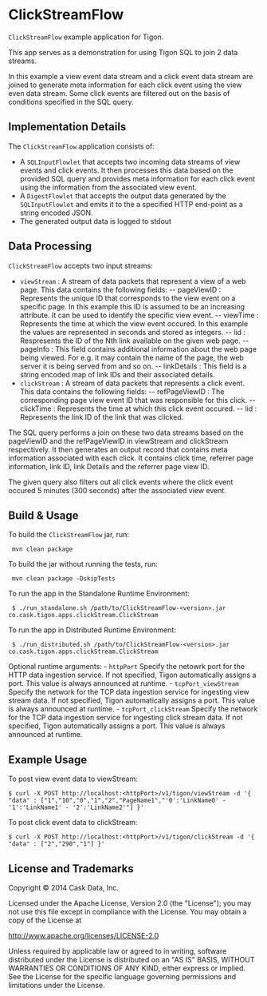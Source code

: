 # ClickStreamFlow 

``ClickStreamFlow`` example application for Tigon.

This app serves as a demonstration for using Tigon SQL to join 2 data streams.

In this example a view event data stream and a click event data stream are joined to generate meta information for each click event using the view even data stream. Some click events are filtered out on the basis of conditions specified in the SQL query.

## Implementation Details

The ``ClickStreamFlow`` application consists of:
 - A ``SQLInputFlowlet`` that accepts two incoming data streams of view events and click events. It then processes this data based on the provided SQL query and provides meta information for each click event using the information from the associated view event. 
 - A ``DigestFlowlet`` that accepts the output data generated by the ``SQLInputFlowlet`` and emits it to the a specified HTTP end-point as a string encoded JSON. 
 - The generated output data is logged to stdout

## Data Processing

``ClickStreamFlow`` accepts two input streams:
- ``viewStream`` : A stream of data packets that represent a view of a web page. This data contains the following fields:
-- pageViewID : Represents the unique ID that corresponds to the view event on a specific page. In this example this ID is assumed to be an increasing attribute. It can be used to identify the specific view event.
-- viewTime : Represents the time at which the view event occured. In this example the values are represented in seconds and stored as integers.
-- lid<N> : Respresents the ID of the Nth link available on the given web page.
-- pageInfo : This field contains additional information about the web page being viewed. For e.g. it may contain the name of the page, the web server it is being served from and so on.
-- linkDetails : This field is a string encoded map of link IDs and their associated details.
- ``clickStream`` : A stream of data packets that represents a click event. This data contains the following fields:
-- refPageViewID : The corresponding page view event ID that was responsible for this click.
-- clickTime : Represents the time at which this click event occured.
-- lid : Represents the link ID of the link that was clicked.

The SQL query performs a join on these two data streams based on the pageViewID and the refPageViewID in viewStream and clickStream respectively. It then generates an output record that contains meta information associated with each click. It contains click time, referrer page information, link ID, link Details and the referrer page view ID.

The given query also filters out all click events where the click event occured 5 minutes (300 seconds) after the associated view event.

## Build & Usage
 
 To build the ``ClickStreamFlow`` jar, run:

     mvn clean package

 To build the jar without running the tests, run:

     mvn clean package -DskipTests

 To run the app in the Standalone Runtime Environment:

     $ ./run_standalone.sh /path/to/ClickStreamFlow-<version>.jar co.cask.tigon.apps.clickStream.ClickStream

 To run the app in Distributed Runtime Environment:

     $ ./run_distributed.sh /path/to/ClickStreamFlow-<version>.jar co.cask.tigon.apps.clickStream.ClickStream

Optional runtime arguments:
    - ``httpPort`` Specify the netowrk port for the HTTP data ingestion service. If not specified, Tigon automatically assigns a port. This value is always announced at runtime.
    - ``tcpPort_viewStream`` Specify the network for the TCP data ingestion service for ingesting view stream data. If not specified, Tigon automatically assigns a port. This value is always announced at runtime.
    - ``tcpPort_clickStream`` Specify the network for the TCP data ingestion service for ingesting click stream data. If not specified, Tigon automatically assigns a port. This value is always announced at runtime.

## Example Usage

To post view event data to viewStream:

    $ curl -X POST http://localhost:<httpPort>/v1/tigon/viewStream -d '{ "data" : ["1","10","0","1","2","PageName1","'0':'LinkName0' - '1':'LinkName1' - '2':'LinkName2'"] }' 

To post click event data to clickStream:

    $ curl -X POST http://localhost:<httpPort>/v1/tigon/clickStream -d '{ "data" : ["2","290","1"] }' 

## License and Trademarks

Copyright © 2014 Cask Data, Inc.

Licensed under the Apache License, Version 2.0 (the "License"); you may not
use this file except in compliance with the License. You may obtain a copy of
the License at

http://www.apache.org/licenses/LICENSE-2.0

Unless required by applicable law or agreed to in writing, software
distributed under the License is distributed on an "AS IS" BASIS, WITHOUT
WARRANTIES OR CONDITIONS OF ANY KIND, either express or implied. See the
License for the specific language governing permissions and limitations under
the License.
